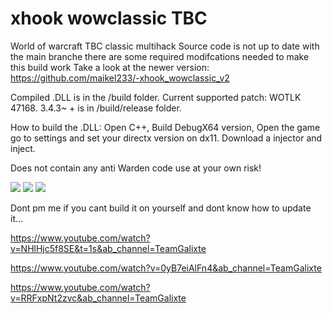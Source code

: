 # xhook wowclassic TBC
World of warcraft TBC classic multihack 
Source code is not up to date with the main branche there are some required modifcations needed to make this build work
Take a look at the newer version: https://github.com/maikel233/-xhook_wowclassic_v2

Compiled .DLL is in the /build folder.
Current supported patch: WOTLK 47168.  3.4.3~ + is in /build/release folder.

How to build the .DLL:
Open C++, Build DebugX64 version, Open the game go to settings and set your directx version on dx11. Download a injector and inject.

Does not contain any anti Warden code use at your own risk!

<img src="Image/bg.png">
<img src="Image/bg2.png">
<img src="Image/bg3.png">


Dont pm me if you cant build it on yourself and dont know how to update it...

https://www.youtube.com/watch?v=NHlHjc5f8SE&t=1s&ab_channel=TeamGalixte

https://www.youtube.com/watch?v=0yB7eiAlFn4&ab_channel=TeamGalixte

https://www.youtube.com/watch?v=RRFxpNt2zvc&ab_channel=TeamGalixte
